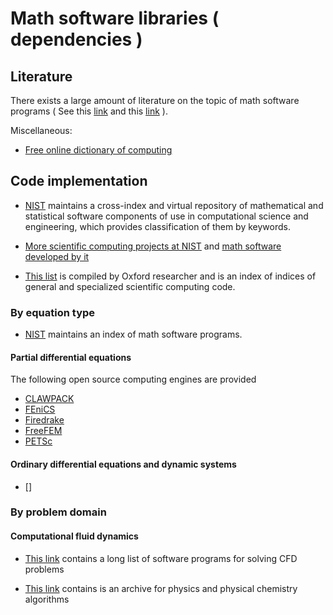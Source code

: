 # Math software libraries ( dependencies )

## Literature

There exists a large amount of literature on the topic of math software programs ( See this [link](https://www.google.com/search?q=handbook+mathematical+software&oq=handbook+mathematical+software&aqs=chrome..69i57j46l4j69i61l3.4384j1j7&sourceid=chrome&ie=UTF-8) and this [link](https://scholar.google.co.uk/scholar?start=10&q=handbook+mathematical+software&hl=en&as_sdt=0,5&as_vis=1) ). 

Miscellaneous:

- [Free online dictionary of computing](https://foldoc.org/wombat.doc.ic.ac.uk)

## Code implementation

- [NIST](https://gams.nist.gov/) maintains a cross-index and virtual repository of mathematical and statistical software components of use in computational science and engineering, which provides classification of them by keywords. 

- [More scientific computing projects at NIST](https://math.nist.gov/) and [math software developed by it](https://www.nist.gov/itl/math/software)

- [This list](https://people.maths.ox.ac.uk/trefethen/tools.html) is compiled by Oxford researcher and is an index of indices of general and specialized scientific computing code. 

### By equation type

- [NIST](https://dlmf.nist.gov/software/) maintains an index of math software programs.

#### Partial differential equations

The following open source computing engines are provided

- [CLAWPACK](http://www.clawpack.org/)
- [FEniCS](https://fenicsproject.org/)
- [Firedrake](https://www.firedrakeproject.org/index.html)
- [FreeFEM](https://freefem.org/)
- [PETSc](https://www.mcs.anl.gov/petsc/index.html)

#### Ordinary differential equations and dynamic systems

- []

### By problem domain



#### Computational fluid dynamics

- [This link](https://www.cfd-online.com/Wiki/Codes) contains a long list of software programs for solving CFD problems

- [This link](http://www.cpc.cs.qub.ac.uk/) contains is an archive for physics and physical chemistry algorithms


